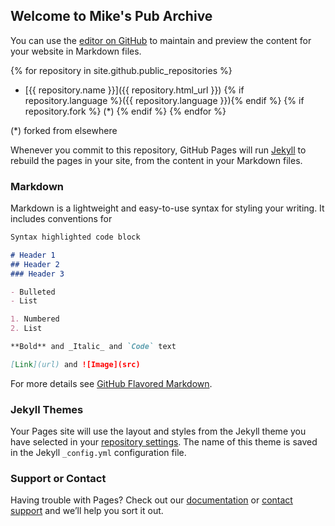 ## Welcome to Mike's Pub Archive

You can use the [editor on GitHub](https://github.com/mikespub-archive/mikespub-archive.github.io/edit/master/README.md) to maintain and preview the content for your website in Markdown files.

{% for repository in site.github.public_repositories %}
  * [{{ repository.name }}]({{ repository.html_url }}) {% if repository.language %}({{ repository.language }}){% endif %} {% if repository.fork %} (*) {% endif %}
{% endfor %}

(*) forked from elsewhere

Whenever you commit to this repository, GitHub Pages will run [Jekyll](https://jekyllrb.com/) to rebuild the pages in your site, from the content in your Markdown files.

### Markdown

Markdown is a lightweight and easy-to-use syntax for styling your writing. It includes conventions for

```markdown
Syntax highlighted code block

# Header 1
## Header 2
### Header 3

- Bulleted
- List

1. Numbered
2. List

**Bold** and _Italic_ and `Code` text

[Link](url) and ![Image](src)
```

For more details see [GitHub Flavored Markdown](https://guides.github.com/features/mastering-markdown/).

### Jekyll Themes

Your Pages site will use the layout and styles from the Jekyll theme you have selected in your [repository settings](https://github.com/mikespub-archive/mikespub-archive.github.io/settings). The name of this theme is saved in the Jekyll `_config.yml` configuration file.

### Support or Contact

Having trouble with Pages? Check out our [documentation](https://help.github.com/categories/github-pages-basics/) or [contact support](https://github.com/contact) and we’ll help you sort it out.
